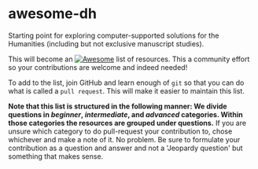 # awesome-dh
Starting point for exploring computer-supported solutions for the Humanities (including but not exclusive manuscript studies).

This will become an [![Awesome](https://awesome.re/badge.svg)](https://awesome.re) list of resources. This a community effort so your contributions are welcome and indeed needed! 

To add to the list, join GitHub and learn enough of ```git``` so that you can do what is called a ```pull request```. This will make it easier to maintain this list.

**Note that this list is structured in the following manner: We divide questions in *beginner*, *intermediate*, and *advanced* categories. Within those categories the resources are grouped under questions.**
If you are unsure which category to do pull-request your contribution to, chose whichever and make a note of it. No problem. Be sure to formulate your contribution as a question and answer and not a 'Jeopardy question' but something that makes sense.
